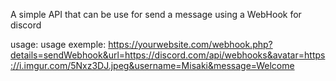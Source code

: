 A simple API that can be use for send a message using a WebHook for discord

usage: usage exemple: https://yourwebsite.com/webhook.php?details=sendWebhook&url=https://discord.com/api/webhooks&avatar=https://i.imgur.com/5Nxz3DJ.jpeg&username=Misaki&message=Welcome
